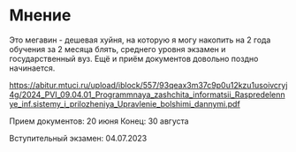 #                  Мнение

Это мегавин - дешевая хуйня, на которую я могу накопить на 2 года обучения 
за 2 месяца блять, среднего уровня экзамен и государственный вуз.
Ещё и приём документов довольно поздно начинается.

https://abitur.mtuci.ru/upload/iblock/557/93qeax3m37c9p0u12kzu1usoivcryj4g/2024_PVI_09.04.01_Programmnaya_zashchita_informatsii_Raspredelennye_inf.sistemy_i_prilozheniya_Upravlenie_bolshimi_dannymi.pdf

Прием документов: 20 июня
Конец: 30 августа

Вступительный экзамен: 04.07.2023